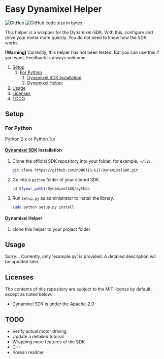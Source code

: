 # Easy Dynamixel Helper

![GitHub](https://img.shields.io/github/license/ryul1206/easy-dynamixel-helper.svg)
![GitHub code size in bytes](https://img.shields.io/github/languages/code-size/ryul1206/easy-dynamixel-helper.svg)

This helper is a wrapper for the Dynamixel-SDK. With this, configure and drive your motor more quickly. You do not need to know how the SDK works.

**[Warning]** Currently, this helper has not been tested. But you can use this if you want. Feedback is always welcome.

1. [Setup](#setup)
   1. [For Python](#for-python)
      1. [Dynamixel SDK Installation](#dynamixel-sdk-installation)
      2. [Dynamixel Helper](#dynamixel-helper)
2. [Usage](#usage)
3. [Licenses](#licenses)
4. [TODO](#todo)

## Setup

### For Python

Python 2.x or Python 3.x

#### [Dynamixel SDK](https://github.com/ROBOTIS-GIT/DynamixelSDK) Installation

1. Clone the official SDK repository into your folder, for example, `~/lib`.

   ```bash
   git clone https://github.com/ROBOTIS-GIT/DynamixelSDK.git
   ```

2. Go into a `python` folder of your cloned SDK.

   ```bash
   cd ${your_path}/DynamixelSDK/python
   ```

3. Run `setup.py` as administrator to install the library.

   ```bash
   sudo python setup.py install
   ```

#### Dynamixel Helper

1. clone this helper to your project folder

## Usage

Sorry... Currently, only 'example.py' is provided. A detailed description will be updated later.

## Licenses

The contents of this repository are subject to the MIT license by default, except as noted below.

- Dynamixel SDK is under the [Apache-2.0](https://github.com/ROBOTIS-GIT/DynamixelSDK/blob/master/LICENSE)
   <!-- 1. `dxl_helper.py` is modified from `read_write.py` of `${DynamixelSDK}/python/...` -->

## TODO

- Verify actual motor driving
- Update a detailed tutorial
- Wrapping more features of the SDK
- C++
- Korean readme
